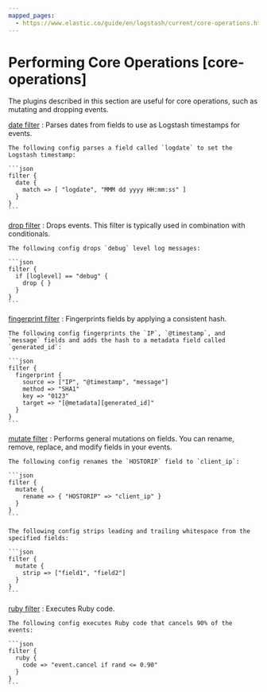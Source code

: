 ```yaml
---
mapped_pages:
  - https://www.elastic.co/guide/en/logstash/current/core-operations.html
---
```


# Performing Core Operations [core-operations]

The plugins described in this section are useful for core operations, such as mutating and dropping events.

[date filter](logstash-docs-md://lsr/plugins-filters-date.md)
:   Parses dates from fields to use as Logstash timestamps for events.

    The following config parses a field called `logdate` to set the Logstash timestamp:

    ```json
    filter {
      date {
        match => [ "logdate", "MMM dd yyyy HH:mm:ss" ]
      }
    }
    ```


[drop filter](logstash-docs-md://lsr/plugins-filters-drop.md)
:   Drops events. This filter is typically used in combination with conditionals.

    The following config drops `debug` level log messages:

    ```json
    filter {
      if [loglevel] == "debug" {
        drop { }
      }
    }
    ```


[fingerprint filter](logstash-docs-md://lsr/plugins-filters-fingerprint.md)
:   Fingerprints fields by applying a consistent hash.

    The following config fingerprints the `IP`, `@timestamp`, and `message` fields and adds the hash to a metadata field called `generated_id`:

    ```json
    filter {
      fingerprint {
        source => ["IP", "@timestamp", "message"]
        method => "SHA1"
        key => "0123"
        target => "[@metadata][generated_id]"
      }
    }
    ```


[mutate filter](logstash-docs-md://lsr/plugins-filters-mutate.md)
:   Performs general mutations on fields. You can rename, remove, replace, and modify fields in your events.

    The following config renames the `HOSTORIP` field to `client_ip`:

    ```json
    filter {
      mutate {
        rename => { "HOSTORIP" => "client_ip" }
      }
    }
    ```

    The following config strips leading and trailing whitespace from the specified fields:

    ```json
    filter {
      mutate {
        strip => ["field1", "field2"]
      }
    }
    ```


[ruby filter](logstash-docs-md://lsr/plugins-filters-ruby.md)
:   Executes Ruby code.

    The following config executes Ruby code that cancels 90% of the events:

    ```json
    filter {
      ruby {
        code => "event.cancel if rand <= 0.90"
      }
    }
    ```


